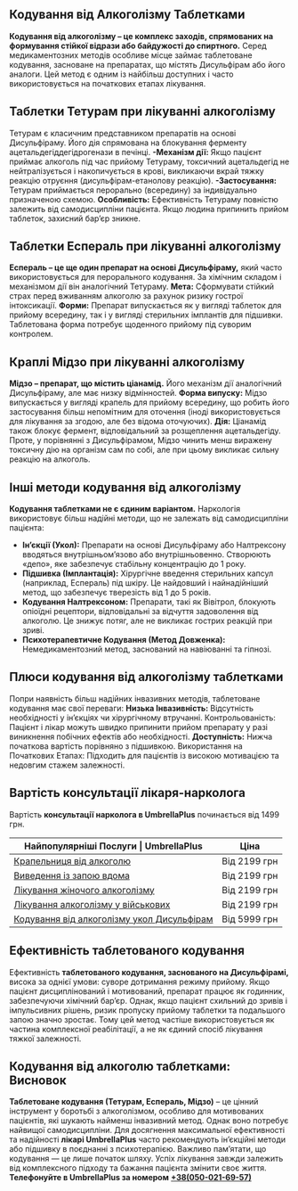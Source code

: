 
## Кодування від Алкоголізму Таблетками

**Кодування від алкоголізму – це комплекс заходів, спрямованих на формування стійкої відрази або байдужості до спиртного.** Серед медикаментозних методів особливе місце займає таблетоване кодування, засноване на препаратах, що містять Дисульфірам або його аналоги. Цей метод є одним із найбільш доступних і часто використовується на початкових етапах лікування.

## Таблетки Тетурам при лікуванні алкоголізму

Тетурам є класичним представником препаратів на основі Дисульфіраму. Його дія спрямована на блокування ферменту ацетальдегіддегідрогенази в печінці.
**-Механізм дії:** Якщо пацієнт приймає алкоголь під час прийому Тетураму, токсичний ацетальдегід не нейтралізується і накопичується в крові, викликаючи вкрай тяжку реакцію отруєння (дисульфірам-етанолову реакцію).
**-Застосування:** Тетурам приймається перорально (всередину) за індивідуально призначеною схемою.
**Особливість:** Ефективність Тетураму повністю залежить від самодисципліни пацієнта. Якщо людина припинить прийом таблеток, захисний бар’єр зникне.

## Таблетки Еспераль при лікуванні алкоголізму

**Еспераль – це ще один препарат на основі Дисульфіраму,** який часто використовується для перорального кодування. За хімічним складом і механізмом дії він аналогічний Тетураму.
**Мета:** Сформувати стійкий страх перед вживанням алкоголю за рахунок ризику гострої інтоксикації.
**Форми:** Препарат випускається як у вигляді таблеток для прийому всередину, так і у вигляді стерильних імплантів для підшивки. Таблетована форма потребує щоденного прийому під суворим контролем.

## Краплі Мідзо при лікуванні алкоголізму

**Мідзо – препарат, що містить ціанамід.** Його механізм дії аналогічний Дисульфіраму, але має низку відмінностей.
**Форма випуску:** Мідзо випускається у вигляді крапель для прийому всередину, що робить його застосування більш непомітним для оточення (іноді використовується для лікування за згодою, але без відома оточуючих).
**Дія:** Ціанамід також блокує фермент, відповідальний за розщеплення ацетальдегіду. Проте, у порівнянні з Дисульфірамом, Мідзо чинить менш виражену токсичну дію на організм сам по собі, але при цьому викликає сильну реакцію на алкоголь.

## Інші методи кодування від алкоголізму

**Кодування таблетками не є єдиним варіантом.** Наркологія використовує більш надійні методи, що не залежать від самодисципліни пацієнта:

* **Ін’єкції (Укол):** Препарати на основі Дисульфіраму або Налтрексону вводяться внутрішньом’язово або внутрішньовенно. Створюють «депо», яке забезпечує стабільну концентрацію до 1 року.
* **Підшивка (Імплантація):** Хірургічне введення стерильних капсул (наприклад, Еспераль) під шкіру. Це найдовший і найнадійніший метод, що забезпечує тверезість від 1 до 5 років.
* **Кодування Налтрексоном:** Препарати, такі як Вівітрол, блокують опіоїдні рецептори, відповідальні за відчуття задоволення від алкоголю. Це знижує потяг, але не викликає гострих реакцій при зриві.
* **Психотерапевтичне Кодування (Метод Довженка):** Немедикаментозний метод, заснований на навіюванні та гіпнозі.

## Плюси кодування від алкоголізму таблетками

Попри наявність більш надійних інвазивних методів, таблетоване кодування має свої переваги:
**Низька Інвазивність:** Відсутність необхідності у ін’єкціях чи хірургічному втручанні.
Контрольованість: Пацієнт і лікар можуть швидко припинити прийом препарату у разі виникнення побічних ефектів або необхідності.
**Доступність:** Нижча початкова вартість порівняно з підшивкою.
Використання на Початкових Етапах: Підходить для пацієнтів із високою мотивацією та недовгим стажем залежності.

## Вартість консультації лікаря-нарколога

Вартість **консультації нарколога в UmbrellaPlus** починається від 1499 грн.

| Найпопулярніші Послуги \| UmbrellaPlus                                                          | Ціна         |
| ----------------------------------------------------------------------------------------------- | ------------ |
| [Крапельниця від алкоголю](kapelnica-ot-alkogolia-UmbrellaPlus-ua)                              | Від 2199 грн |
| [Виведення із запою вдома](Vivod-iz-zapoia-na-domy-UmbrellaPlus-ua)                             | Від 2199 грн |
| [Лікування жіночого алкоголізму](lechenie-jenskogo-alkogolizma-umbrellaplus-ua)                 | Від 2199 грн |
| [Лікування алкоголізму у військових](lechenie-alkogolizma-voenim-ua)                            | Від 2199 грн |
| [Кодування від алкоголізму укол Дисульфірам](kodirovka-ot-alkogolia-disulfiram-umbrellaplus-ua) | Від 5999 грн |

## Ефективність таблетованого кодування

Ефективність **таблетованого кодування, заснованого на Дисульфірамі,** висока за однієї умови: суворе дотримання режиму прийому.
Якщо пацієнт дисциплінований і мотивований, препарат працює як годинник, забезпечуючи хімічний бар’єр. Однак, якщо пацієнт схильний до зривів і імпульсивних рішень, ризик пропуску прийому таблетки та подальшого запою значно зростає. Тому цей метод частіше використовується як частина комплексної реабілітації, а не як єдиний спосіб лікування тяжкої залежності.

## Кодування від алкоголю таблетками: Висновок

**Таблетоване кодування (Тетурам, Еспераль, Мідзо)** – це цінний інструмент у боротьбі з алкоголізмом, особливо для мотивованих пацієнтів, які шукають найменш інвазивний метод. Однак воно потребує найвищої самодисципліни.
Для досягнення максимальної ефективності та надійності **лікарі UmbrellaPlus** часто рекомендують ін’єкційні методи або підшивку в поєднанні з психотерапією. Важливо пам’ятати, що кодування — це лише початок шляху. Успіх лікування завжди залежить від комплексного підходу та бажання пацієнта змінити своє життя.
**Телефонуйте в UmbrellaPlus за номером** **[+38(050-021-69-57)](tel:0500216957)**
